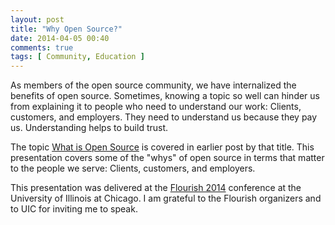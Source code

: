 ```yaml
---
layout: post
title: "Why Open Source?"
date: 2014-04-05 00:40
comments: true
tags: [ Community, Education ]
---
```

As members of the open source community, we have internalized the benefits of open source. Sometimes, knowing a topic so well can hinder us from explaining it to people who need to understand our work: Clients, customers, and employers. They need to understand us because they pay us. Understanding helps to build trust.

The topic [What is Open Source](/blog/2014/02/22/what-is-open-source/) is covered in earlier post by that title. This presentation covers some of the "whys" of open source in terms that matter to the people we serve: Clients, customers, and employers.

<!--more-->

<center><script async class="speakerdeck-embed" data-id="e20291c09eb00131918d4a0f4a2b8270" data-ratio="1.29456384323641" src="//speakerdeck.com/assets/embed.js"></script></center>

This presentation was delivered at the [Flourish 2014](http://flourishconf.com/) conference at the University of Illinois at Chicago. I am grateful to the Flourish organizers and to UIC for inviting me to speak.
